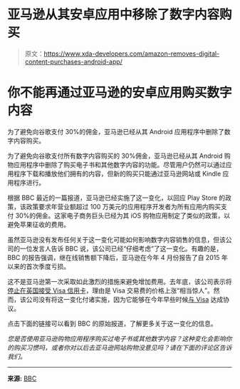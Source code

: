# 亚马逊从其安卓应用中移除了数字内容购买

> 原文：<https://www.xda-developers.com/amazon-removes-digital-content-purchases-android-app/>

# 你不能再通过亚马逊的安卓应用购买数字内容

为了避免向谷歌支付 30%的佣金，亚马逊已经从其 Android 应用程序中删除了数字内容购买。

为了避免向谷歌支付所有数字内容购买的 30%佣金，亚马逊已经从其 Android 购物应用程序中删除了购买电子书和其他数字内容的功能。尽管用户仍然可以通过应用程序下载和播放他们拥有的内容，但新的购买只能通过亚马逊网站或 Kindle 应用程序进行。

根据 BBC 最近的一篇报道，亚马逊已经实施了这一变化，以回应 Play Store 的政策，该政策要求年营业额超过 100 万美元的应用程序开发者为所有应用内购买支付 30%的佣金。这家电子商务巨头已经为其 iOS 购物应用制定了类似的政策，以避免苹果征收的费用。

虽然亚马逊没有发布任何关于这一变化可能如何影响数字内容销售的信息，但该公司的一位发言人告诉 BBC 说，该公司已经“仔细考虑”了这一变化。有趣的是，BBC 的报告强调，继在线销售额下降后，亚马逊在今年 4 月份报告了自 2015 年以来的首次季度亏损。

这不是亚马逊第一次采取如此激烈的措施来避免增加费用。去年底，该公司表示将[停止在英国接受 Visa 信用卡](https://www.xda-developers.com/amazon-uk-stop-accepting-visa-credit-cards-january-2022/)，理由是 Visa 交易费的价格上涨“相当惊人”。然而，该公司没有将这一变化付诸实施，因为它能够在今年早些时候[与 Visa](https://www.xda-developers.com/amazon-reached-agreement-visa/) 达成协议。

点击下面的链接可以看到 BBC 的原始报道，了解更多关于这一变化的信息。

*您是否使用亚马逊购物应用程序购买过电子书或其他数字内容？这种变化会影响你的购买习惯吗，或者你对以后去亚马逊网站购物没意见吗？请在下面的评论区告诉我们。*

* * *

**来源:** [BBC](https://www.bbc.com/news/technology-61297322)